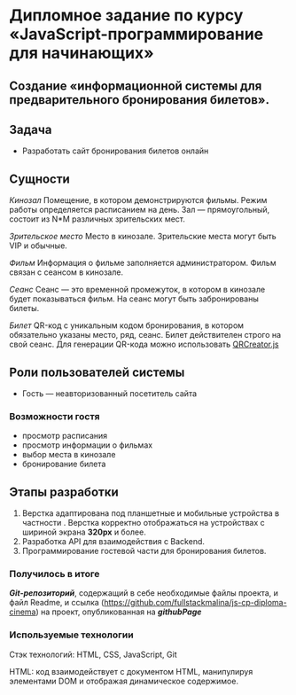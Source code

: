 # Дипломное задание по курсу «JavaScript-программирование для начинающих»

## Создание «информационной системы для предварительного бронирования билетов».

## Задача

-   Разработать сайт бронирования билетов онлайн

## Сущности

_Кинозал_  Помещение, в котором демонстрируются фильмы. Режим работы определяется расписанием на день. Зал — прямоугольный, состоит из N*M различных зрительских мест.

_Зрительское место_  Место в кинозале. Зрительские места могут быть VIP и обычные.

_Фильм_  Информация о фильме заполняется администратором. Фильм связан с сеансом в кинозале.

_Сеанс_  Сеанс — это временной промежуток, в котором в кинозале будет показываться фильм. На сеанс могут быть забронированы билеты.

_Билет_  QR-код c уникальным кодом бронирования, в котором обязательно указаны место, ряд, сеанс. Билет действителен строго на свой сеанс. Для генерации QR-кода можно использовать [QRCreator.js](https://github.com/slesareva-gala/QR-Code)

## Роли пользователей системы

-   Гость — неавторизованный посетитель сайта

### Возможности гостя

-   просмотр расписания
-   просмотр информации о фильмах
-   выбор места в кинозале
-   бронирование билета

## Этапы разработки

1.  Верстка адaптирована под планшетные и мобильные устройства в частности .
Верстка корректно отображаться на устройствах с шириной экрана **320px** и более.
2. Разработка API для взаимодействия с Backend.
3. Программирование гостевой части для бронирования билетов.

### Получилось в итоге

***Git-репозиторий***, содержащий в себе необходимые файлы проекта, и файл Readme, и ссылка (https://github.com/fullstackmalina/js-cp-diploma-cinema) на проект, опубликованная на ***githubPage***

### Используемые технологии
Стэк технологий: HTML, CSS, JavaScript, Git


HTML: код взаимодействует с документом HTML, манипулируя элементами DOM и отображая динамическое содержимое.

